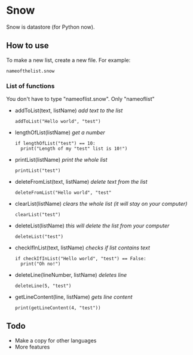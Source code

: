 # Snow
Snow is datastore (for Python now).

## How to use
To make a new list, create a new file. For example:
```
nameofthelist.snow
```
### List of functions
You don't have to type "nameoflist.snow". Only "nameoflist"
- addToList(text, listName) *add text to the list*

      addToList("Hello world", "test")
- lengthOfList(listName) *get a number*

      if lengthOfList("test") == 10:
        print("Length of my "test" list is 10!")
- printList(listName) *print the whole list*

      printList("test")
- deleteFromList(text, listName) *delete text from the list*

      deleteFromList("Hello world", "test"
- clearList(listName) *clears the whole list (it will stay on your computer)*

      clearList("test")
- deleteList(listName) *this will delete the list from your computer*

      deleteList("test")
- checkIfInList(text, listName) *checks if list contains text*

      if checkIfInList("Hello world", "test") == False:
        print("Oh no!")
- deleteLine(lineNumber, listName) *deletes line*

      deleteLine(5, "test")
- getLineContent(line, listName) *gets line content*

      print(getLineContent(4, "test"))

## Todo
- Make a copy for other languages
- More features
